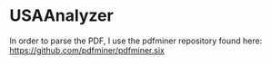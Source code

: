 # USAAnalyzer

In order to parse the PDF, I use the pdfminer repository found here:
https://github.com/pdfminer/pdfminer.six

